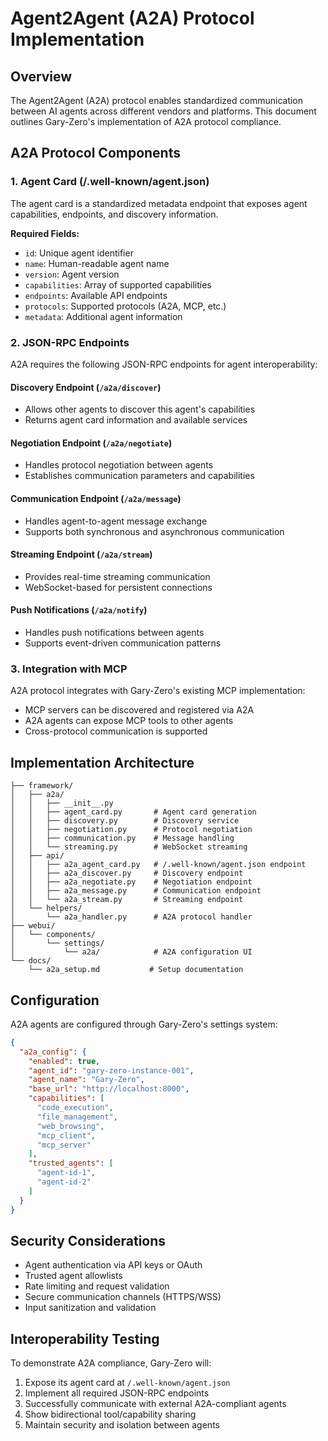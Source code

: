 # Agent2Agent (A2A) Protocol Implementation

## Overview

The Agent2Agent (A2A) protocol enables standardized communication between AI agents across different vendors and platforms. This document outlines Gary-Zero's implementation of A2A protocol compliance.

## A2A Protocol Components

### 1. Agent Card (/.well-known/agent.json)

The agent card is a standardized metadata endpoint that exposes agent capabilities, endpoints, and discovery information.

**Required Fields:**
- `id`: Unique agent identifier
- `name`: Human-readable agent name
- `version`: Agent version
- `capabilities`: Array of supported capabilities
- `endpoints`: Available API endpoints
- `protocols`: Supported protocols (A2A, MCP, etc.)
- `metadata`: Additional agent information

### 2. JSON-RPC Endpoints

A2A requires the following JSON-RPC endpoints for agent interoperability:

#### Discovery Endpoint (`/a2a/discover`)

- Allows other agents to discover this agent's capabilities
- Returns agent card information and available services

#### Negotiation Endpoint (`/a2a/negotiate`)

- Handles protocol negotiation between agents
- Establishes communication parameters and capabilities

#### Communication Endpoint (`/a2a/message`)

- Handles agent-to-agent message exchange
- Supports both synchronous and asynchronous communication

#### Streaming Endpoint (`/a2a/stream`)

- Provides real-time streaming communication
- WebSocket-based for persistent connections

#### Push Notifications (`/a2a/notify`)

- Handles push notifications between agents
- Supports event-driven communication patterns

### 3. Integration with MCP

A2A protocol integrates with Gary-Zero's existing MCP implementation:

- MCP servers can be discovered and registered via A2A
- A2A agents can expose MCP tools to other agents
- Cross-protocol communication is supported

## Implementation Architecture

```
├── framework/
│   ├── a2a/
│   │   ├── __init__.py
│   │   ├── agent_card.py       # Agent card generation
│   │   ├── discovery.py        # Discovery service
│   │   ├── negotiation.py      # Protocol negotiation
│   │   ├── communication.py    # Message handling
│   │   └── streaming.py        # WebSocket streaming
│   ├── api/
│   │   ├── a2a_agent_card.py   # /.well-known/agent.json endpoint
│   │   ├── a2a_discover.py     # Discovery endpoint
│   │   ├── a2a_negotiate.py    # Negotiation endpoint
│   │   ├── a2a_message.py      # Communication endpoint
│   │   └── a2a_stream.py       # Streaming endpoint
│   └── helpers/
│       └── a2a_handler.py      # A2A protocol handler
├── webui/
│   └── components/
│       └── settings/
│           └── a2a/            # A2A configuration UI
└── docs/
    └── a2a_setup.md           # Setup documentation
```

## Configuration

A2A agents are configured through Gary-Zero's settings system:

```json
{
  "a2a_config": {
    "enabled": true,
    "agent_id": "gary-zero-instance-001",
    "agent_name": "Gary-Zero",
    "base_url": "http://localhost:8000",
    "capabilities": [
      "code_execution",
      "file_management",
      "web_browsing",
      "mcp_client",
      "mcp_server"
    ],
    "trusted_agents": [
      "agent-id-1",
      "agent-id-2"
    ]
  }
}
```

## Security Considerations

- Agent authentication via API keys or OAuth
- Trusted agent allowlists
- Rate limiting and request validation
- Secure communication channels (HTTPS/WSS)
- Input sanitization and validation

## Interoperability Testing

To demonstrate A2A compliance, Gary-Zero will:

1. Expose its agent card at `/.well-known/agent.json`
2. Implement all required JSON-RPC endpoints
3. Successfully communicate with external A2A-compliant agents
4. Show bidirectional tool/capability sharing
5. Maintain security and isolation between agents
